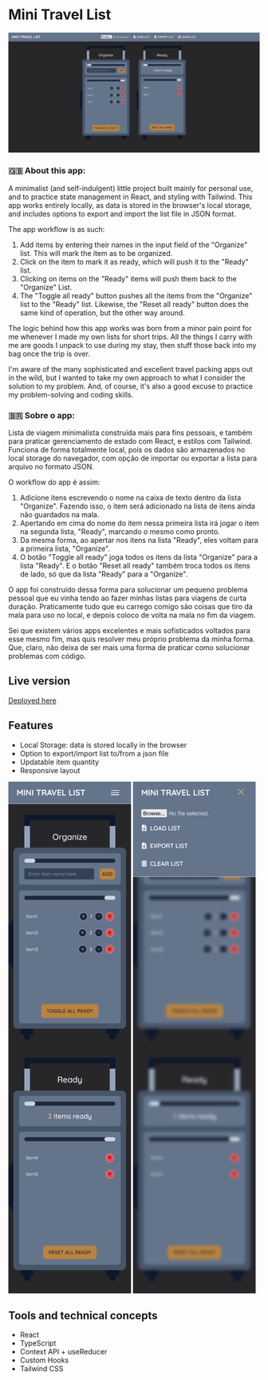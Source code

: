 # Mini Travel List

![Main Image](public/screenshots/desktop01.png)

### 🇬🇧 About this app:

A minimalist (and self-indulgent) little project built mainly for personal use, and to practice state management in React, and styling with Tailwind. This app works entirely locally, as data is stored in the browser's local storage, and includes options to export and import the list file in JSON format.

The app workflow is as such:

1. Add items by entering their names in the input field of the "Organize" list. This will mark the item as to be organized.
2. Click on the item to mark it as ready, which will push it to the "Ready" list.
3. Clicking on items on the "Ready" items will push them back to the "Organize" List.
4. The "Toggle all ready" button pushes all the items from the "Organize" list to the "Ready" list. Likewise, the "Reset all ready" button does the same kind of operation, but the other way around.

The logic behind how this app works was born from a minor pain point for me whenever I made my own lists for short trips. All the things I carry with me are goods I unpack to use during my stay, then stuff those back into my bag once the trip is over.

I'm aware of the many sophisticated and excellent travel packing apps out in the wild, but I wanted to take my own approach to what I consider the solution to my problem. And, of course, it's also a good excuse to practice my problem-solving and coding skills.

### 🇧🇷 Sobre o app:

Lista de viagem minimalista construída mais para fins pessoais, e também para praticar gerenciamento de estado com React, e estilos com Tailwind. Funciona de forma totalmente local, pois os dados são armazenados no local storage do navegador, com opção de importar ou exportar a lista para arquivo no formato JSON.

O workflow do app é assim:

1. Adicione itens escrevendo o nome na caixa de texto dentro da lista "Organize". Fazendo isso, o item será adicionado na lista de itens ainda não guardados na mala.
2. Apertando em cima do nome do item nessa primeira lista irá jogar o item na segunda lista, "Ready", marcando o mesmo como pronto.
3. Da mesma forma, ao apertar nos itens na lista "Ready", eles voltam para a primeira lista, "Organize".
4. O botão "Toggle all ready" joga todos os itens da lista "Organize" para a lista "Ready". E o botão "Reset all ready" também troca todos os itens de lado, só que da lista "Ready" para a "Organize".

O app foi construído dessa forma para solucionar um pequeno problema pessoal que eu vinha tendo ao fazer minhas listas para viagens de curta duração. Praticamente tudo que eu carrego comigo são coisas que tiro da mala para uso no local, e depois coloco de volta na mala no fim da viagem.

Sei que existem vários apps excelentes e mais sofisticados voltados para esse mesmo fim, mas quis resolver meu próprio problema da minha forma. Que, claro, não deixa de ser mais uma forma de praticar como solucionar problemas com código.

## Live version

[Deployed here](https://mini-travel-list-tsm13.netlify.app/)

## Features

- Local Storage: data is stored locally in the browser
- Option to export/import list to/from a json file
- Updatable item quantity
- Responsive layout

![Screenshot](public/screenshots/mobile01.png)
![Screenshot](public/screenshots/mobile02.png)

## Tools and technical concepts

- React
- TypeScript
- Context API + useReducer
- Custom Hooks
- Tailwind CSS

